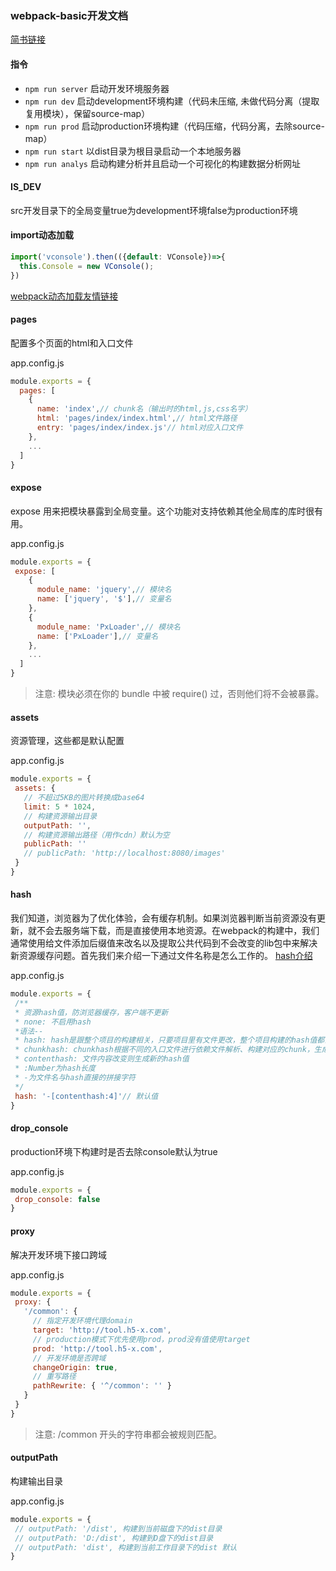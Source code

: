 ### webpack-basic开发文档
[简书链接](https://www.jianshu.com/p/dc33902ba7e4)
#### 指令
* `npm run server` 启动开发环境服务器
* `npm run dev` 启动development环境构建（代码未压缩, 未做代码分离（提取复用模块），保留source-map）
* `npm run prod` 启动production环境构建（代码压缩，代码分离，去除source-map）
* `npm run start` 以dist目录为根目录启动一个本地服务器
* `npm run analys` 启动构建分析并且启动一个可视化的构建数据分析网址
#### IS_DEV
src开发目录下的全局变量true为development环境false为production环境
#### import动态加载
``` js
import('vconsole').then(({default: VConsole})=>{
  this.Console = new VConsole();
})
```

[webpack动态加载友情链接](https://webpack.js.org/api/module-methods/#import)
#### pages
配置多个页面的html和入口文件

app.config.js
``` js
module.exports = {
  pages: [
    {
      name: 'index',// chunk名（输出时的html,js,css名字）
      html: 'pages/index/index.html',// html文件路径
      entry: 'pages/index/index.js'// html对应入口文件
    },
    ...
  ]
}
```
#### expose
expose 用来把模块暴露到全局变量。这个功能对支持依赖其他全局库的库时很有用。

app.config.js
``` js
module.exports = {
 expose: [
    {
      module_name: 'jquery',// 模块名
      name: ['jquery', '$'],// 变量名
    },
    {
      module_name: 'PxLoader',// 模块名
      name: ['PxLoader'],// 变量名
    },
    ...
  ]
}
```
> 注意: 模块必须在你的 bundle 中被 require() 过，否则他们将不会被暴露。

#### assets
 资源管理，这些都是默认配置
 
 app.config.js
 
 ``` js
module.exports = {
  assets: {
    // 不超过5KB的图片转换成base64
    limit: 5 * 1024,
    // 构建资源输出目录
    outputPath: '',
    // 构建资源输出路径（用作cdn）默认为空
    publicPath: ''
    // publicPath: 'http://localhost:8080/images'
  }
}
```

#### hash
我们知道，浏览器为了优化体验，会有缓存机制。如果浏览器判断当前资源没有更新，就不会去服务端下载，而是直接使用本地资源。在webpack的构建中，我们通常使用给文件添加后缀值来改名以及提取公共代码到不会改变的lib包中来解决新资源缓存问题。首先我们来介绍一下通过文件名称是怎么工作的。
[hash介绍](https://www.jianshu.com/p/e609e7b55aa7)

app.config.js

 ``` js
module.exports = {
  /**
  * 资源hash值，防浏览器缓存，客户端不更新
  * none: 不启用hash
  *语法-- 
  * hash: hash是跟整个项目的构建相关，只要项目里有文件更改，整个项目构建的hash值都会更改，并且全部文件都共用相同的hash值
  * chunkhash: chunkhash根据不同的入口文件进行依赖文件解析、构建对应的chunk，生成对应的哈希值。
  * contenthash: 文件内容改变则生成新的hash值
  * :Number为hash长度
  * -为文件名与hash直接的拼接字符
  */
  hash: '-[contenthash:4]'// 默认值
}
```
#### drop_console
production环境下构建时是否去除console默认为true

app.config.js

 ``` js
module.exports = {
  drop_console: false
}
```
#### proxy 
解决开发环境下接口跨域 

app.config.js

 ``` js
module.exports = {
  proxy: {
    '/common': {
      // 指定开发环境代理domain
      target: 'http://tool.h5-x.com',
      // production模式下优先使用prod，prod没有值使用target
      prod: 'http://tool.h5-x.com',
      // 开发环境是否跨域
      changeOrigin: true,
      // 重写路径
      pathRewrite: { '^/common': '' }
    }
  }
}
```
> 注意: /common 开头的字符串都会被规则匹配。
#### outputPath
构建输出目录

app.config.js

 ``` js
module.exports = {
  // outputPath: '/dist', 构建到当前磁盘下的dist目录
  // outputPath: 'D:/dist', 构建到D盘下的dist目录
  // outputPath: 'dist', 构建到当前工作目录下的dist 默认
}
```

